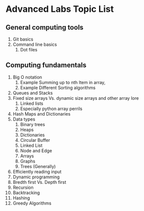 
Advanced Labs Topic List
=======================

General computing tools
-----------------------

1. Git basics
2. Command line basics
    1. Dot files

Computing fundamentals
----------------------

1. Big O notation
    1. Example Summing up to nth Item in array,
    2. Example Different Sorting algorithms
2. Queues and Stacks
3. Fixed size arrays Vs. dynamic size arrays and other array lore
    1. Linked lists
    2. Especially python array perrils
4. Hash Maps and Dictionaries
5. Data types
    1. Binary trees
    2. Heaps
    3. Dictionaries
    4. Circular Buffer
    5. Linked List
    6. Node and Edge
    7. Arrays
    8. Graphs
    9. Trees (Generally)
6. Efficiently reading input
7. Dynamic programming
8. Bredth first Vs. Depth first
9. Recursion
10. Backtracking
11. Hashing
12. Greedy Algorithms

